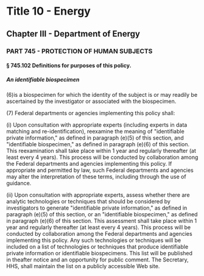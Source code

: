 
# Title 10 - Energy
## Chapter III - Department of Energy
### PART 745 - PROTECTION OF HUMAN SUBJECTS
#### § 745.102 Definitions for purposes of this policy.
##### An identifiable biospecimen

(6)is a biospecimen for which the identity of the subject is or may readily be ascertained by the investigator or associated with the biospecimen.

(7) Federal departments or agencies implementing this policy shall:

(i) Upon consultation with appropriate experts (including experts in data matching and re-identification), reexamine the meaning of "identifiable private information," as defined in paragraph (e)(5) of this section, and "identifiable biospecimen," as defined in paragraph (e)(6) of this section. This reexamination shall take place within 1 year and regularly thereafter (at least every 4 years). This process will be conducted by collaboration among the Federal departments and agencies implementing this policy. If appropriate and permitted by law, such Federal departments and agencies may alter the interpretation of these terms, including through the use of guidance.

(ii) Upon consultation with appropriate experts, assess whether there are analytic technologies or techniques that should be considered by investigators to generate "identifiable private information," as defined in paragraph (e)(5) of this section, or an "identifiable biospecimen," as defined in paragraph (e)(6) of this section. This assessment shall take place within 1 year and regularly thereafter (at least every 4 years). This process will be conducted by collaboration among the Federal departments and agencies implementing this policy. Any such technologies or techniques will be included on a list of technologies or techniques that produce identifiable private information or identifiable biospecimens. This list will be published in theafter notice and an opportunity for public comment. The Secretary, HHS, shall maintain the list on a publicly accessible Web site.
